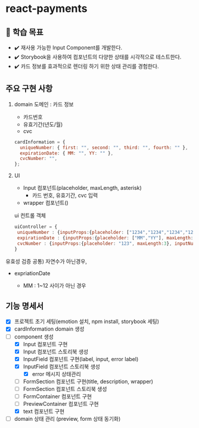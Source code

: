 # react-payments

## 📍 학습 목표

- ✔️ 재사용 가능한 Input Component를 개발한다.
- ✔️ Storybook을 사용하여 컴포넌트의 다양한 상태를 시각적으로 테스트한다.
- ✔️ 카드 정보를 효과적으로 렌더링 하기 위한 상태 관리를 경험한다.

## 주요 구현 사항

1. domain
   도메인 : 카드 정보

   - 카드번호
   - 유효기간(년도/월)
   - cvc

   ```jsx
   cardInformation = {
     uniqueNumber: { first: "", second: "", third: "", fourth: "" },
     expirationDate: { MM: "", YY: "" },
     cvcNumber: "",
   };
   ```

2. UI

   - Input 컴포넌트(placeholder, maxLength, asterisk)
     - 카드 번호, 유효기간, cvc 입력
   - wrapper 컴포넌트()

   ui 컨트롤 객체

   ```jsx
   uiController = {
   	uniqueNumber : {inputProps:{placeholder: ["1234","1234","1234","1234"], maxLength:4}, inputNumber:4, title:"결제할 카드 번호를 입력해 주세요", description:"본인 명의의 카드만 결제 가능합니다."}
   	expirationDate : {inputProps:{placeholder: ["MM","YY"], maxLength:2}, inputNumber:2, title:"카드 유효기간을 입력해 주세요", description:"월/년도(MMYY)를 순서대로 입력해 주세요."}
   	cvcNumber : {inputProps:{placeholder: "123", maxLength:3}, inputNumber:1, title:"CVC 번호를 입력해 주세요", description:""}
   }
   ```

유효성 검증
공통) 자연수가 아닌경우,

- expriationDate

  - MM : 1~12 사이가 아닌 경우

## 기능 명세서

- [x] 프로젝트 초기 세팅(emotion 설치, npm install, storybook 세팅)
- [x] cardInformation domain 생성
- [ ] component 생성
  - [x] Input 컴포넌트 구현
  - [x] Input 컴포넌트 스토리북 생성
  - [x] InputField 컴포넌트 구현(label, input, error label)
  - [x] InputField 컴포넌트 스토리북 생성
    - [x] error 메시지 상태관리
  - [ ] FormSection 컴포넌트 구현(title, description, wrapper)
  - [ ] FormSection 컴포넌트 스토리북 생성
  - [ ] FormContainer 컴포넌트 구현
  - [ ] PreviewContainer 컴포넌트 구현
  - [x] text 컴포넌트 구현
- [ ] domain 상태 관리 (preview, form 상태 동기화)

